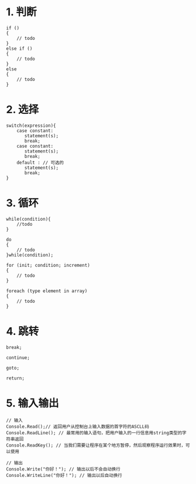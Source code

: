 # 1. 判断
```Csharp
if ()
{
	// todo 
} 
else if ()
{
	// todo 
}
else
{
	// todo 
}
```

# 2. 选择
```Csharp
switch(expression){
    case constant:
       statement(s);
       break; 
    case constant:
       statement(s);
       break; 
    default : // 可选的
       statement(s);
       break; 
}
```

# 3. 循环
```CSharp
while(condition){
	//todo
}
```

```CSharp
do
{
	// todo
}while(condition);
```

```CSharp
for (init; condition; increment)
{
	// todo
}
```

```CSharp
foreach (type element in array)  
{  
	// todo
}
```

# 4. 跳转
```CSharp
break;

continue;

goto;

return;
```

# 5. 输入输出
```CSharp
// 输入
Console.Read();// 返回用户从控制台上输入数据的首字符的ASCLL码
Console.ReadLine(); // 最常用的输入语句，把用户输入的一行信息用string类型的字符串返回
Console.ReadKey(); // 当我们需要让程序在某个地方暂停，然后观察程序运行效果时，可以使用

// 输出
Console.Write("你好！"); // 输出以后不会自动换行
Console.WriteLine("你好！"); // 输出以后自动换行
```